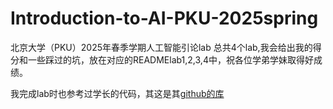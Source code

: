 # Introduction-to-AI-PKU-2025spring
北京大学（PKU）2025年春季学期人工智能引论lab
总共4个lab,我会给出我的得分和一些踩过的坑，放在对应的READMElab1,2,3,4中，祝各位学弟学妹取得好成绩。

我完成lab时也参考过学长的代码，其这是其[github的库](https://github.com/Minechuan/AIIntroLabs)